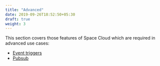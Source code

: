 ```yaml
---
title: "Advanced"
date: 2019-09-26T18:52:50+05:30
draft: true
weight: 3
---
```


This section covers those features of Space Cloud which are required in advanced use cases:

- [Event triggers](/advanced/event-triggers)
- [Pubsub](/advanced/pubsub)